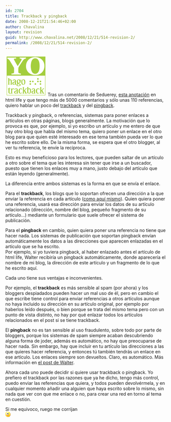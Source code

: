 ```yaml
---
id: 2704
title: Trackback y pingback
date: 2008-12-21T21:54:46+02:00
author: Chavalina
layout: revision
guid: http://www.chavalina.net/2008/12/21/514-revision-2/
permalink: /2008/12/21/514-revision-2/
---
```

<img class="imgizqda" src="/imagenes/fotos/trackb.png" alt="Yo hago trackback" /> Tras un comentario de Seduerey, <a href="http://www.htmllife.com/archivos/yo-no-hago-trackback/" target="_blank">esta anotaci&oacute;n</a> en html life y que tengo más de 5000 comentarios y s&oacute;lo unas 110 referencias, quiero hablar un poco del <a href="http://en.wikipedia.org/wiki/Trackback" target="_blank">trackback</a> y del <a href="http://en.wikipedia.org/wiki/Pingback" target="_blank">pingback</a>.

Trackback y pingback, o referencias, sistemas para poner enlaces a art&iacute;culos en otras páginas, blogs generalmente. La motivaci&oacute;n que lo provoca es que, por ejemplo, si yo escribo un art&iacute;culo y me entero de que hay otro blog que habla del mismo tema, quiero poner un enlace en el otro blog para que quien esté interesado en ese tema también pueda ver lo que he escrito sobre ello. De la misma forma, se espera que el otro blogger, al ver tu referencia, te env&iacute;e la rec&iacute;proca.

Esto es muy beneficioso para los lectores, que pueden saltar de un art&iacute;culo a otro sobre el tema que les interesa sin tener que irse a un buscador, puesto que tienen los enlaces muy a mano, justo debajo del art&iacute;culo que están leyendo (generalmente).

La diferencia entre ambos sistemas es la forma en que se env&iacute;a el enlace.

Para el **trackback**, los blogs que lo soportan ofrecen una direcci&oacute;n a la que enviar la referencia en cada art&iacute;culo (<a href="http://www.chavalina.net/comentar.php?idpost=175&#038;q=trackback#referencias" target="_blank">como aqu&iacute; mismo</a>). Quien quiera poner una referencia, usará esa direcci&oacute;n para enviar los datos de su art&iacute;culo relacionado (direcci&oacute;n, nombre del blog, peque&ntilde;o fragmento de su art&iacute;culo…) mediante un formulario que suele ofrecer el sistema de publicaci&oacute;n.

Para el **pingback** en cambio, quien quiera poner una referencia no tiene que hacer nada. Los sistemas de publicaci&oacute;n que soportan pingback env&iacute;an automáticamente los datos a las direcciones que aparecen enlazadas en el art&iacute;culo que se ha escrito.  
Por ejemplo, si yo tuviera pingback, al haber enlazado antes el art&iacute;culo de html life, Walter recibir&iacute;a un pingback automáticamente, donde aparecer&iacute;a el nombre de mi blog, la direcci&oacute;n de este art&iacute;culo y un fragmento de lo que he escrito aqu&iacute;.

Cada uno tiene sus ventajas e inconvenientes. 

Por ejemplo, el **trackback** es más sensible al spam (por ahora) y los bloggers despiadados pueden hacer un mal uso de él, pero en cambio el que escribe tiene control para enviar referencias a otros art&iacute;culos aunque no haya incluido su direcci&oacute;n en su art&iacute;culo original, por ejemplo por haberlos le&iacute;do después, o bien porque se trata del mismo tema pero con un punto de vista distinto, no hay por qué enlazar todos los art&iacute;culos relacionados en el post si se tiene trackback.

El **pingback** no es tan sensible al uso fraudulento, sobre todo por parte de bloggers, porque los sistemas de spam siempre acaban descubriendo alguna forma de joder, además es automático, no hay que preocuparse de hacer nada. Sin embargo, hay que incluir en tu art&iacute;culo las direcciones a las que quieres hacer referencia, y entonces t&uacute; también tendrás un enlace en ese art&iacute;culo. Los enlaces siempre son devueltos. Claro, es automático. Más informaci&oacute;n en <a href="http://www.htmllife.com/archivos/yo-no-hago-trackback/" target="_blank">el post de Walter</a>.

Ahora cada uno puede decidir si quiere usar trackback o pingback. Yo prefiero el trackback por las razones que ya he dicho, tengo más control, puedo enviar las referencias que quiera, y todos pueden devolvérmela, y en cualquier momento a&ntilde;adir una alguien que haya escrito sobre lo mismo, sin nada que ver con que me enlace o no, para crear una red en torno al tema en cuesti&oacute;n.

Si me equivoco, ruego me corrijan  
![emo](/imagenes/emoticonos/sonrisa.gif)